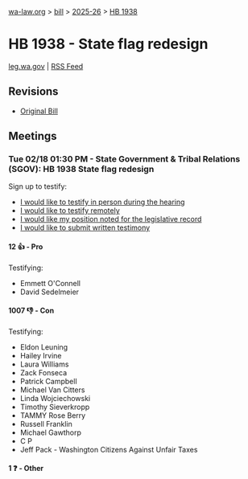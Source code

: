 [wa-law.org](/) > [bill](/bill/) > [2025-26](/bill/2025-26/) > [HB 1938](/bill/2025-26/hb/1938/)

# HB 1938 - State flag redesign
[leg.wa.gov](https://app.leg.wa.gov/billsummary?BillNumber=1938&Year=2025&Initiative=false) | [RSS Feed](./rss.xml)

## Revisions
* [Original Bill](1/)

## Meetings
### Tue 02/18 01:30 PM - State Government & Tribal Relations (SGOV): HB 1938 State flag redesign
Sign up to testify:
* [I would like to testify in person during the hearing](https://app.leg.wa.gov/csi/Testifier/Add?chamber=House&mId=32850&aId=164143&caId=25964&tId=1)
* [I would like to testify remotely](https://app.leg.wa.gov/csi/Testifier/Add?chamber=House&mId=32850&aId=164143&caId=25964&tId=2)
* [I would like my position noted for the legislative record](https://app.leg.wa.gov/csi/Testifier/Add?chamber=House&mId=32850&aId=164143&caId=25964&tId=3)
* [I would like to submit written testimony](https://app.leg.wa.gov/csi/Testifier/Add?chamber=House&mId=32850&aId=164143&caId=25964&tId=4)

#### 12 👍 - Pro
Testifying:
* Emmett O'Connell
* David Sedelmeier

#### 1007 👎 - Con
Testifying:
* Eldon Leuning
* Hailey Irvine
* Laura Williams
* Zack Fonseca
* Patrick Campbell
* Michael Van Citters
* Linda Wojciechowski
* Timothy Sieverkropp
* TAMMY Rose Berry
* Russell Franklin
* Michael Gawthorp
* C P
* Jeff Pack - Washington Citizens Against Unfair Taxes

#### 1 ❓ - Other
